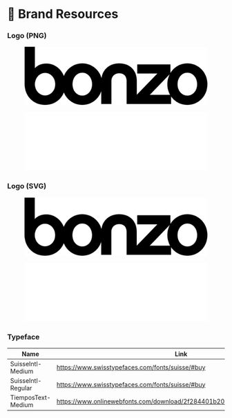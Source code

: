 # 🎨 Brand Resources

### Logo (PNG)

<div>

<figure><img src="../.gitbook/assets/Black (2).png" alt=""><figcaption></figcaption></figure>

 

<figure><img src="../.gitbook/assets/White (2).png" alt=""><figcaption></figcaption></figure>

</div>

### Logo (SVG)

<div>

<figure><img src="../.gitbook/assets/Black.svg" alt=""><figcaption></figcaption></figure>

 

<figure><img src="../.gitbook/assets/White.svg" alt=""><figcaption></figcaption></figure>

</div>

### Typeface

<table><thead><tr><th width="243">Name</th><th>Link</th></tr></thead><tbody><tr><td>SuisseIntl-Medium</td><td><a href="https://www.swisstypefaces.com/fonts/suisse/#buy">https://www.swisstypefaces.com/fonts/suisse/#buy</a></td></tr><tr><td>SuisseIntl-Regular</td><td><a href="https://www.swisstypefaces.com/fonts/suisse/#buy">https://www.swisstypefaces.com/fonts/suisse/#buy</a></td></tr><tr><td>TiemposText-Medium</td><td><a href="https://www.onlinewebfonts.com/download/2f284401b2057179c369b475dd90387d">https://www.onlinewebfonts.com/download/2f284401b2057179c369b475dd90387d</a></td></tr></tbody></table>
